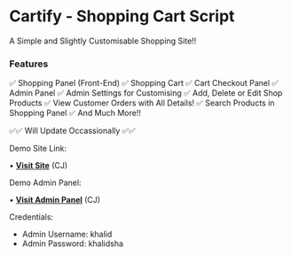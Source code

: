# Cartify - Shopping Cart Script
A Simple and Slightly Customisable Shopping Site!!

### Features
 ✅️ Shopping Panel (Front-End)
 ✅️ Shopping Cart
 ✅️ Cart Checkout Panel 
 ✅️ Admin Panel 
 ✅️ Admin Settings for Customising
 ✅️ Add, Delete or Edit Shop Products
 ✅️ View Customer Orders with All Details!
 ✅️ Search Products in Shopping Panel
 ✅️ And Much More!! 
 
 ✅️✅️ Will Update Occassionally ✅️✅️

Demo Site Link:

• **[Visit Site](http://textstore.atwebpages.com/)** (CJ)

Demo Admin Panel:

• **[Visit Admin Panel](http://textstore.atwebpages.com/adminex)** (CJ)

Credentials:
* Admin Username: khalid
* Admin Password: khalidsha

